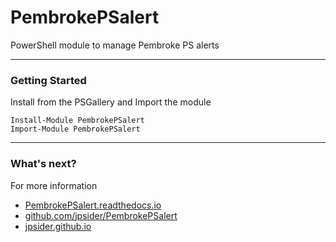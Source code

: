 # PembrokePSalert

PowerShell module to manage Pembroke PS alerts

---

### Getting Started

Install from the PSGallery and Import the module

    Install-Module PembrokePSalert
    Import-Module PembrokePSalert

---

### What's next?

For more information

* [PembrokePSalert.readthedocs.io](http://PembrokePSalert.readthedocs.io)
* [github.com/jpsider/PembrokePSalert](https://github.com/jpsider/PembrokePSalert)
* [jpsider.github.io](https://jpsider.github.io)
